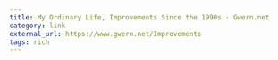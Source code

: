 ```yaml
---
title: My Ordinary Life, Improvements Since the 1990s · Gwern.net
category: link
external_url: https://www.gwern.net/Improvements
tags: rich
---
```

